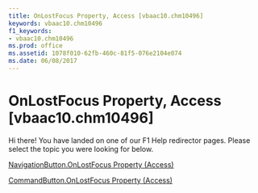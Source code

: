 ```yaml
---
title: OnLostFocus Property, Access [vbaac10.chm10496]
keywords: vbaac10.chm10496
f1_keywords:
- vbaac10.chm10496
ms.prod: office
ms.assetid: 1078f010-62fb-460c-81f5-076e2104e074
ms.date: 06/08/2017
---
```



# OnLostFocus Property, Access [vbaac10.chm10496]

Hi there! You have landed on one of our F1 Help redirector pages. Please select the topic you were looking for below.

[NavigationButton.OnLostFocus Property (Access)](http://msdn.microsoft.com/library/c802a73b-5f6b-d7b2-7a8b-303f3fdf3440%28Office.15%29.aspx)

[CommandButton.OnLostFocus Property (Access)](http://msdn.microsoft.com/library/e3bddd85-772e-9d3c-d079-b323f10a7d5a%28Office.15%29.aspx)


